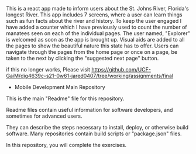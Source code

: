 This is a react app made to inform users about the St. Johns River, Florida's longest River.
This app includes 7 screens, where a user can learn things such as fun facts about the river and history. To keep the user engaged I have added a counter which I have previously used to count the number of manatees seen on each of the individual pages. The user named, "Explorer" is welcomed as soon as the app is brought up. Visual aids are added to all the pages to show the beautiful nature this state has to offer. Users can navigate through the pages from the home page or once on a page, be taken to the next by clicking the "suggested next page" button.

if this no longer works, Please visit https://github.com/UCF-GaiM/dig4639c-s21-0w61-jared0407/tree/working/assignments/final


* Mobile Development Main Repository

This is the main "Readme" file for this repository.

Readme files contain useful information for software developers, and sometimes for advanced users. 

They can describe the steps necessary to install, deploy, or otherwise build software. Many repositories contain build scripts or "package.json" files.

In this repository, you will complete the exercises. 

